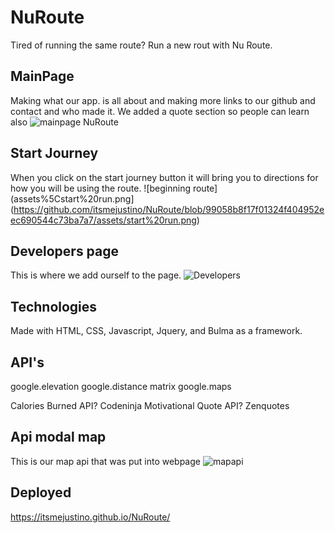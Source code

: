 # NuRoute

Tired of running the same route? Run a new rout with Nu Route.

## MainPage

Making what our app. is all about and making more links to our github and contact and who made it.
We added a quote section so people can learn also
![mainpage NuRoute](https://github.com/itsmejustino/NuRoute/blob/99058b8f17f01324f404952eec690544c73ba7a7/assets/Nuroute%20homepage.png)

## Start Journey

When you click on the start journey button it will bring you to directions for
how you will be using the route.
![beginning route](assets%5Cstart%20run.png](https://github.com/itsmejustino/NuRoute/blob/99058b8f17f01324f404952eec690544c73ba7a7/assets/start%20run.png)

## Developers page

This is where we add ourself to the page.
![Developers](https://github.com/itsmejustino/NuRoute/blob/99058b8f17f01324f404952eec690544c73ba7a7/assets/developers.png)

## Technologies

Made with HTML, CSS, Javascript, Jquery, and Bulma as a framework.

## API's

google.elevation
google.distance matrix
google.maps

Calories Burned API? Codeninja
Motivational Quote API? Zenquotes

## Api modal map

This is our map api that was put into webpage
![mapapi](https://github.com/itsmejustino/NuRoute/blob/99058b8f17f01324f404952eec690544c73ba7a7/assets/mapfeatures.png)

## Deployed

<https://itsmejustino.github.io/NuRoute/>

